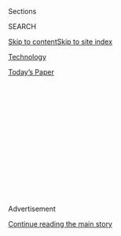 <div id="app">

<div>

<div>

<div>

<div class="NYTAppHideMasthead css-1q2w90k e1suatyy0">

<div class="section css-ui9rw0 e1suatyy2">

<div class="css-eph4ug er09x8g0">

<div class="css-6n7j50">

</div>

<span class="css-1dv1kvn">Sections</span>

<div class="css-10488qs">

<span class="css-1dv1kvn">SEARCH</span>

</div>

[Skip to content](#site-content)[Skip to site
index](#site-index)

</div>

<div id="masthead-section-label" class="css-1wr3we4 eaxe0e00">

[Technology](https://www.nytimes3xbfgragh.onion/section/technology)

</div>

<div class="css-10698na e1huz5gh0">

</div>

</div>

<div id="masthead-bar-one" class="section hasLinks css-15hmgas e1csuq9d3">

<div class="css-uqyvli e1csuq9d0">

</div>

<div class="css-1uqjmks e1csuq9d1">

</div>

<div class="css-9e9ivx">

[](https://myaccount.nytimes3xbfgragh.onion/auth/login?response_type=cookie&client_id=vi)

</div>

<div class="css-1bvtpon e1csuq9d2">

[Today’s
Paper](https://www.nytimes3xbfgragh.onion/section/todayspaper)

</div>

</div>

</div>

</div>

<div data-aria-hidden="false">

<div id="site-content" data-role="main">

<div>

<div class="css-1aor85t" style="opacity:0.000000001;z-index:-1;visibility:hidden">

<div class="css-1hqnpie">

<div class="css-epjblv">

<span class="css-17xtcya">[Technology](/section/technology)</span><span class="css-x15j1o">|</span><span class="css-fwqvlz">Star
Technologist Who Crossed Google Sentenced to 18 Months in
Prison</span>

</div>

<div class="css-k008qs">

<div class="css-1iwv8en">

<span class="css-18z7m18"></span>

<div>

</div>

</div>

<span class="css-1n6z4y">https://nyti.ms/2DlSey3</span>

<div class="css-1705lsu">

<div class="css-4xjgmj">

<div class="css-4skfbu" data-role="toolbar" data-aria-label="Social Media Share buttons, Save button, and Comments Panel with current comment count" data-testid="share-tools">

  - 
  - 
  - 
  - 
    
    <div class="css-6n7j50">
    
    </div>

  - 

</div>

</div>

</div>

</div>

</div>

</div>

<div id="NYT_TOP_BANNER_REGION" class="css-13pd83m">

</div>

<div id="top-wrapper" class="css-1sy8kpn">

<div id="top-slug" class="css-l9onyx">

Advertisement

</div>

[Continue reading the main
story](#after-top)

<div class="ad top-wrapper" style="text-align:center;height:100%;display:block;min-height:250px">

<div id="top" class="place-ad" data-position="top" data-size-key="top">

</div>

</div>

<div id="after-top">

</div>

</div>

<div>

<div id="sponsor-wrapper" class="css-1hyfx7x">

<div id="sponsor-slug" class="css-19vbshk">

Supported by

</div>

[Continue reading the main
story](#after-sponsor)

<div id="sponsor" class="ad sponsor-wrapper" style="text-align:center;height:100%;display:block">

</div>

<div id="after-sponsor">

</div>

</div>

<div class="css-186x18t">

</div>

<div class="css-1vkm6nb ehdk2mb0">

# Star Technologist Who Crossed Google Sentenced to 18 Months in Prison

</div>

Anthony Levandowski, a onetime star Silicon Valley engineer of
self-driving cars, had pleaded guilty to stealing trade secrets.

<div class="css-79elbk" data-testid="photoviewer-wrapper">

<div class="css-z3e15g" data-testid="photoviewer-wrapper-hidden">

</div>

<div class="css-1a48zt4 ehw59r15" data-testid="photoviewer-children">

![<span class="css-16f3y1r e13ogyst0" data-aria-hidden="true"> Anthony
Levandowski, a former Google and Uber engineer, agreed to pay $756,499
to Waymo, a self-driving business spun out of Google, as restitution for
theft of trade
secrets.</span><span class="css-cnj6d5 e1z0qqy90" itemprop="copyrightHolder"><span class="css-1ly73wi e1tej78p0">Credit...</span><span><span>Justin
Sullivan/Getty
Images</span></span></span>](https://static01.graylady3jvrrxbe.onion/images/2020/08/04/business/04levandowski2/merlin_161433504_890e9630-5bd1-47f0-b55c-504c6980e87a-articleLarge.jpg?quality=75&auto=webp&disable=upscale)

</div>

</div>

<div class="css-18e8msd">

<div class="css-vp77d3 epjyd6m0">

<div class="css-1baulvz">

By [<span class="css-1baulvz last-byline" itemprop="name">Kate
Conger</span>](https://www.nytimes3xbfgragh.onion/by/kate-conger)

</div>

</div>

  - Aug. 4,
    2020

  - 
    
    <div class="css-4xjgmj">
    
    <div class="css-d8bdto" data-role="toolbar" data-aria-label="Social Media Share buttons, Save button, and Comments Panel with current comment count" data-testid="share-tools">
    
      - 
      - 
      - 
      - 
        
        <div class="css-6n7j50">
        
        </div>
    
      - 
    
    </div>
    
    </div>

</div>

</div>

<div class="section meteredContent css-1r7ky0e" name="articleBody" itemprop="articleBody">

<div class="css-1fanzo5 StoryBodyCompanionColumn">

<div class="css-53u6y8">

OAKLAND, Calif. — Anthony Levandowski, a [pioneer of self-driving car
technology](https://www.nytimes3xbfgragh.onion/2016/05/17/technology/want-to-buy-a-self-driving-car-trucks-may-come-first.html)
in Silicon Valley, had once been feted by companies such as Google and
Uber for his engineering expertise.

But on Tuesday, Mr. Levandowski’s fall from grace was capped when he was
sentenced to 18 months in prison for [stealing self-driving car trade
secrets from
Google](https://www.nytimes3xbfgragh.onion/2020/03/19/technology/levandowski-uber-google-plea.html).
He will not be required to serve his sentence until the coronavirus
pandemic subsides, a federal judge ordered.

Mr. Levandowski, 40, also agreed to pay $756,499 to Waymo, a
self-driving business spun out of Google, as restitution. He had [filed
for
bankruptcy](https://www.nytimes3xbfgragh.onion/2020/03/04/technology/anthony-levandowski-google-uber.html)
in March, saying he had $50 million to $100 million in personal assets.
He will also be required to pay a fine of $95,000.

“Today marks the end of three and a half long years and the beginning of
another long road ahead,” Mr. Levandowski said in a statement. “I’m
thankful to my family and friends for their continued love and support
during this difficult time.”

</div>

</div>

<div class="css-1fanzo5 StoryBodyCompanionColumn">

<div class="css-53u6y8">

Over the past few years, Mr. Levandowski had become a Silicon Valley
cautionary tale. He had initially earned millions of dollars for his
work at Google and had a close relationship with Larry Page, a Google
founder, but that changed when Mr. Levandowski left the search giant. As
part of his departure, he took some of Google’s self-driving talent with
him to [found Otto, a self-driving truck
start-up](https://www.nytimes3xbfgragh.onion/2016/05/17/technology/want-to-buy-a-self-driving-car-trucks-may-come-first.html).

Mr. Levandowski sold Otto to Uber for more than $600 million in 2016. At
Uber, Mr. Levandowski was highly valued by the ride-hailing giant’s
chief executive at the time, Travis Kalanick, who also wanted to develop
a fleet of self-driving cars.

But in 2017, Waymo — newly spun out of Google — sued Uber for theft of
trade secrets and identified Mr. Levandowski for taking years of
autonomous vehicle research to bolster Uber’s self-driving program. Uber
and [Waymo eventually
settle](https://www.nytimes3xbfgragh.onion/2018/02/09/technology/uber-waymo-lawsuit-driverless.html)d,
with Uber handing Waymo roughly $245 million in Uber stock. Uber also
agreed not to infringe upon Waymo’s intellectual property.

The settlement between the companies did not mean Mr. Levandowski’s
troubles were over.

Last August, federal prosecutors [charged him with 33 counts of theft
and attempted
theft](https://www.nytimes3xbfgragh.onion/2019/08/27/technology/google-trade-secrets-levandowski.html)
of trade secrets from Google. Before resigning from his job at the
search giant, Mr. Levandowski had downloaded thousands of files related
to the company’s development of self-driving cars, the Justice
Department said.

In March, Mr. Levandowski pleaded guilty to one count of trade secret
theft in an agreement with federal prosecutors to drop the remaining
charges, according to a court filing at the time. The plea carried a
maximum sentence of 10 years in prison and a maximum fine of $250,000.

</div>

</div>

<div class="css-1fanzo5 StoryBodyCompanionColumn">

<div class="css-53u6y8">

In a legal filing last week, lawyers for Mr. Levandowski said he was
willing to take on community service by educating other tech company
employees and encouraging them not to take files from their workplaces.

“He proposes to offer himself as an object lesson in ‘what not to do,’
by candidly sharing the story of his misdeeds,” Mr. Levandowski’s
lawyers wrote in the filing. “His message is clear: taking a trade
secret to the next venture is a ‘life-altering terrible decision,’ never
worth it.”

But Waymo argued that Mr. Levandowski had still not taken responsibility
for his actions and had not returned the stolen files. In a victim
statement, the company asked that Mr. Levandowski face a “substantial
period of incarceration.”

“His misconduct was enormously disruptive and harmful to Waymo,
constituted a betrayal, and the financial effects would likely have been
even more severe had it gone undetected,” wrote Leo Cunningham, a lawyer
representing Waymo.

Ismail Ramsey and Miles Ehrlich, lawyers for Mr. Levandowski, thanked
the judge in the case for allowing Mr. Levandowski to stay out of prison
during the pandemic.

“Anthony deeply regrets his past decisions and, while we are saddened
that he will to have to spend time in prison, Anthony remains committed
to his life’s mission of building innovative technologies to improve
people’s lives,” they said in a statement.

</div>

</div>

<div>

</div>

</div>

<div>

</div>

<div>

</div>

<div>

</div>

<div>

<div id="bottom-wrapper" class="css-1ede5it">

<div id="bottom-slug" class="css-l9onyx">

Advertisement

</div>

[Continue reading the main
story](#after-bottom)

<div id="bottom" class="ad bottom-wrapper" style="text-align:center;height:100%;display:block;min-height:90px">

</div>

<div id="after-bottom">

</div>

</div>

</div>

</div>

</div>

## Site Index

<div>

</div>

## Site Information Navigation

  - [© <span>2020</span> <span>The New York Times
    Company</span>](https://help.nytimes3xbfgragh.onion/hc/en-us/articles/115014792127-Copyright-notice)

<!-- end list -->

  - [NYTCo](https://www.nytco.com/)
  - [Contact
    Us](https://help.nytimes3xbfgragh.onion/hc/en-us/articles/115015385887-Contact-Us)
  - [Work with us](https://www.nytco.com/careers/)
  - [Advertise](https://nytmediakit.com/)
  - [T Brand Studio](http://www.tbrandstudio.com/)
  - [Your Ad
    Choices](https://www.nytimes3xbfgragh.onion/privacy/cookie-policy#how-do-i-manage-trackers)
  - [Privacy](https://www.nytimes3xbfgragh.onion/privacy)
  - [Terms of
    Service](https://help.nytimes3xbfgragh.onion/hc/en-us/articles/115014893428-Terms-of-service)
  - [Terms of
    Sale](https://help.nytimes3xbfgragh.onion/hc/en-us/articles/115014893968-Terms-of-sale)
  - [Site
    Map](https://spiderbites.nytimes3xbfgragh.onion)
  - [Help](https://help.nytimes3xbfgragh.onion/hc/en-us)
  - [Subscriptions](https://www.nytimes3xbfgragh.onion/subscription?campaignId=37WXW)

</div>

</div>

</div>

</div>
